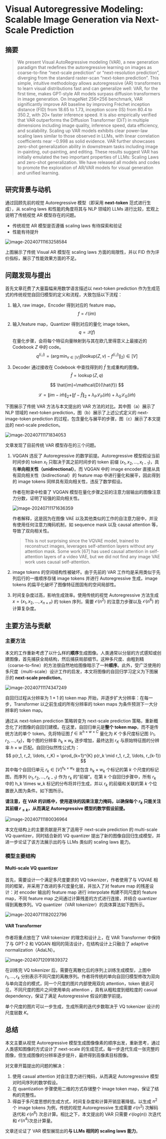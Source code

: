 # Visual Autoregressive Modeling: Scalable Image Generation via Next-Scale Prediction

## 摘要

> We present Visual AutoRegressive modeling (VAR), a new generation paradigm that redefines the autoregressive learning on images as coarse-to-fine “next-scale prediction” or “next-resolution prediction”, diverging from the standard raster-scan “next-token prediction”. This simple, intuitive methodology allows autoregressive (AR) transformers to learn visual distributions fast and can generalize well: VAR, for the first time, makes GPT-style AR models surpass diffusion transformers in image generation. On ImageNet 256×256 benchmark, VAR significantly improve AR baseline by improving Fréchet inception distance (FID) from 18.65 to 1.73, inception score (IS) from 80.4 to 350.2, with 20× faster inference speed. It is also empirically verified that VAR outperforms the Diffusion Transformer (DiT) in multiple dimensions including image quality, inference speed, data efficiency, and scalability. Scaling up VAR models exhibits clear power-law scaling laws similar to those observed in LLMs, with linear correlation coefficients near −0.998 as solid evidence. VAR further showcases zero-shot generalization ability in downstream tasks including image in-painting, out-painting, and editing. These results suggest VAR has initially emulated the two important properties of LLMs: Scaling Laws and zero-shot generalization. We have released all models and codes to promote the exploration of AR/VAR models for visual generation and unified learning.

## 研究背景与动机

通过回顾先前的视觉 Autoregressive 模型（即采用 **next-token** 范式进行生成），从 scaling laws 和性能的角度将其与 NLP 领域的 LLMs 进行比较，宏观上说明了传统视觉 AR 模型存在的问题。

- 传统视觉 AR 模型是否遵循 scaling laws 有待探索和验证
- 性能有待提升

<img src="https://raw.githubusercontent.com/bonjour-npy/Image-Hosting-Service/main/typora_imagesimage-20240711163258584.png" alt="image-20240711163258584" />

上图展示了传统 Visual AR 模型在 scaling laws 方面的局限性，并以 FID 作为评价指标，展示了性能效果方面的不足。

## 问题发现与提出

首先文章花费了大量篇幅来用数学语言描述以 next-token prediction 作为生成范式的传统视觉自回归模型的定义和流程，大致包括以下流程：

1. 输入 raw image，Encoder 得到对应的 feature map。
   $$
   f=\mathcal{E}(im)
   $$

2. 输入feature map，Quantizer 得到对应的量化 image token。
   $$
   q=\mathcal{Q}(f)
   $$
   在量化步骤，会将每个特征向量映射到与其在欧几里得意义上最接近的 Codebook $Z$ 中的 code。
   $$
   q^{(i,j)}=\left(\arg\min_{v\in[V]}\|\text{lookup}(Z,v)-f^{(i,j)}\|_2\right)\in[V]
   $$

3. Decoder 通过接收在 Codebook 中查找得到的 $\hat{f}$ 生成重构的图像。
   $$
   \hat{f}=\operatorname{lookup}(Z,q)
   $$

   $$
   \hat{im}=\mathcal{D}(\hat{f})
   $$

   $$
   \mathcal{L}=\|im-i\hat{m}\|_2+\|f-\hat{f}\|_2+\lambda_\text{P}\mathcal{L}_\text{P}(i\hat{m})+\lambda_\text{G}\mathcal{L}_\text{G}(i\hat{m})
   $$

下图展示了传统 VAR 方法与本文提出的 VAR 方法的对比。其中图（a）展示了 NLP 领域的 next-token prediction，图（b）展示了上述公式定义的 next-image-token prediction 的过程，包含量化与展平的步骤，图（c）展示了本文提出的 next-scale prediction。

![image-20240711171834053](https://raw.githubusercontent.com/bonjour-npy/Image-Hosting-Service/main/typora_imagesimage-20240711171834053.png)

文章发现了目前传统 VAR 模型存在的三个问题。

1. VQGAN 违反了 Autoregressive 的数学前提。Autoregressive 模型假设当前时间步的 token $x_t$ 只取决于其之前时间步的 token 前缀 $(x_1, x_2, ..., x_{t-1})$，具有**单向相关性（unidirectional）**。而 VQGAN 中的 image encoder 直接从具有双向相关性（bidirectional）的 feature map 中进行量化和展平，因此得到的 image tokens 同样具有双向相关性，违反了数学假设。

   作者在附录中检查了 VQGAN 模型在量化步骤之前的注意力层输出的图像注意力分数，证明了较强的双向相关性。

   ![image-20240711171636359](https://raw.githubusercontent.com/bonjour-npy/Image-Hosting-Service/main/typora_imagesimage-20240711171636359.png)

   作者解释，这是因为在图像 VAE 以及其他类似的工作的自注意力层中，并没有使用任何注意力掩码机制，如 sequence mask 以及 causal attention 等，导致了双向相关性。

   > This is not surprising since the VQVAE model, trained to reconstruct images, leverages self-attention layers without any attention mask. Some work [67] has used causal attention in self-attention layers of a video VAE, but we did not find any image VAE work uses causal self-attention.

2. image tokens 的空间结构性被破坏。由于先前的 VAR 工作均是采用类似于先列后行的一维顺序存储 image tokens 并进行 Autoregressive 生成，image tokens 的扁平化破坏了图像特征图固有的空间局部性。

3. 时间复杂度过高，影响生成效率。使用传统的视觉 Autoregressive 方法生成 $x=(x_1,x_2,\ldots,x_{n\times n})$ 的 token 序列，需要 $\mathcal{O}(n^{2})$ 的注意力步骤以及 $\mathcal{O}(n^{6})$ 的计算复杂度。

## 主要方法与贡献

### 主要方法

本文的工作重新考虑了以什么样的**顺序**生成图像。人类通常以分层的方式感知或创建图像，首先捕获全局结构，然后捕获局部细节。这种多尺度、由粗到精（coarse-to-fine）的方法很自然地给图像暗示了一种**顺序**。此外，受广泛使用的多尺度（multi-scale）设计工作的启发，本文将图像的自回归学习定义为下图展示的 **next-scale prediction**。

![image-20240711174347249](https://raw.githubusercontent.com/bonjour-npy/Image-Hosting-Service/main/typora_imagesimage-20240711174347249.png)

自回归过程从分辨率为 $1\times1$​ 的 token map 开始，并逐步扩大分辨率：在每一步，Transformer 以之前生成的所有分辨率的 token maps 为条件预测下一大分辨率的 token map。

通过从 next-token prediction 策略转变为 next-scale prediction 策略，重新概念化了对图像的自回归建模。在这里，自回归单元是**整个 token map**，而不是传统方法的单个 token。先将特征图 $f \in \mathbb{R}^{h \times w \times C}$ 量化为 $K$ 个多尺度标记图 $(r_1, r_2, \ldots, r_K)$，每个图的分辨率  $h_k \times w_k$ 逐步增加，最终达到 $r_K$ 与原始特征图的分辨率 $h \times w$ 匹配。自回归似然性公式为：
$$
p(r_1, r_2, \ldots, r_K) = \prod_{k=1}^{K} p(r_k \mid r_1, r_2, \ldots, r_{k-1})
$$
其中每个自回归单元 $r_k \in [V]^{h_k \times w_k}$ 是包含 $h_k \times w_k$ 个标记的第 $k$ 个尺度的标记图，而序列 $(r_1, r_2, \ldots, r_{k-1})$ 作为 $r_k$ 的“前缀”。在第 $k$ 个自回归步骤中，所有 $r_k$ 中的 h_k \times w_k 标记的分布将并行生成，并以 $r_k$ 的前缀和关联的第 $k$ 个位置嵌入图为条件。如下图所示。

**请注意，在 VAR 的训练中，使用逐块的因果注意力掩码，以确保每个 $r_k$ 只能关注其前缀 $r_{\leq k}$，从而满足 Autoregressive 模型的数学假设前提。**

![image-20240711180036964](https://raw.githubusercontent.com/bonjour-npy/Image-Hosting-Service/main/typora_imagesimage-20240711180036964.png)

本文在结构上的主要贡献是开发了适用于 next-scale prediction 的 multi-scale VQ quantizer，同时结合新的 VQ quantizer 提出了新的图像自回归生成模型，并进一步论证了该方法展示出的与 LLMs 类似的 scaling laws 能力。

### 模型主要结构

#### Multi-scale VQ quantizer

首先，需要设计一个满足多尺度要求的 VQ tokenizer，作者使用了与 VQVAE 相同的框架，并采用了改进的多尺度量化层，并加入了对 feature map 的残差设计：对 encoder 输出的 feature map 进行 interpolate 构建不同尺度的 feature map，不同 feature map 之间通过计算残差的方式进行连接，并结合 quantizer 得到离散序列。VQ quantizer（VAR tokenizer）的具体算法如下图所示。

![image-20240711182022796](https://raw.githubusercontent.com/bonjour-npy/Image-Hosting-Service/main/typora_imagesimage-20240711182022796.png)

#### VAR Transformer

作者将重点放在了 VAR tokenizer 的理念和设计上，在 VAR Transformer 中保持了与 GPT-2 和 VQGAN 相同的简洁设计，在结构设计上只融合了 adaptive normalization（AdaLN）。

![image-20240712091839372](https://raw.githubusercontent.com/bonjour-npy/Image-Hosting-Service/main/typora_imagesimage-20240712091839372.png)

在训练完 VQ tokenizer 后，需要在离散化后的序列上训练生成模型，上图中 $r_1,...,r_k$ 分别表示不同尺度的离散序列。作者将传统的单向自回归模型修改为双向与单向混合的模式，同一个尺度的图片内部使用双向 attention，token 彼此可见，不同尺度的图片之间使用单向 attention ，具有从粗粒度到细粒度的 casual dependency，保证了满足 Autoregressive 假设的数学前提。

单个尺度的图片可以一步生成，生成所需的迭代步数取决于 VQ tokenizer 设计的尺度层数 $K$。

## 总结

本文主要从视觉 Autoregressive 模型生成图像像素的顺序出发，重新思考，通过人类感知图像的方式设计了 next-scale 的生成范式，每一步迭代生成一张完整的图像，但生成图像的分辨率逐步提升，最终得到高像素目标图像。

对文章开篇提出的问题的解决：

1. 使用 casual attention 对自注意力进行掩码，从而满足 Autoregressive 模型对时间序列的数学假设。
2. 在 quantization 步骤使用二维的方式存储整个 image token map，保证了结构的完整性。
3. 得益于多尺度思想的生成方式，时间复杂度和计算开销显著降低。以生成 $n^2$ 个 image tokens 为例，传统的视觉 Autoregressive 生成需要 $\mathcal{O}(n^2)$ 次解码迭代和 $\mathcal{O}(n^6)$ 次总计算。相比之下，本文提出的 VAR 只需要 $\mathcal{O}(log(n))$ 次迭代和 $\mathcal{O}(n^4)$​ 次总计算量。

文章还论证了 VAR 模型展现出的**与 LLMs 相同的 scaling laws 能力**。